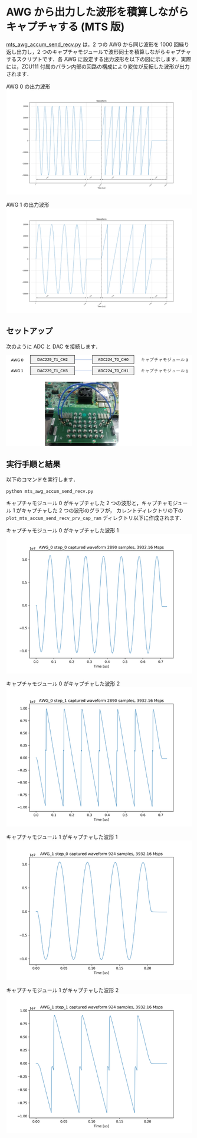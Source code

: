 # AWG から出力した波形を積算しながらキャプチャする (MTS 版)

[mts_awg_accum_send_recv.py](../awg_accum_send_recv.py) は，2 つの AWG から同じ波形を 1000 回繰り返し出力し，2 つのキャプチャモジュールで波形同士を積算しながらキャプチャするスクリプトです．各 AWG に設定する出力波形を以下の図に示します．実際には，ZCU111 付属のバラン内部の回路の構成により変位が反転した波形が出力されます．

AWG 0 の出力波形  
![AWG 0 の出力波形](images/awg_0_waveform.png)

AWG 1 の出力波形  
![AWG 1 の出力波形](images/awg_1_waveform.png)

## セットアップ

次のように ADC と DAC を接続します．  

![セットアップ](../../docs/images/awg-x2-setup.png)

## 実行手順と結果

以下のコマンドを実行します．

```
python mts_awg_accum_send_recv.py
```

キャプチャモジュール 0 がキャプチャした 2 つの波形と，キャプチャモジュール 1 がキャプチャした 2 つの波形のグラフが，
カレントディレクトリの下の `plot_mts_accum_send_recv_prv_cap_ram` ディレクトリ以下に作成されます．

キャプチャモジュール 0 がキャプチャした波形 1  
![キャプチャモジュール 0 がキャプチャした波形 1](images/AWG_0_step_0_captured.png)

キャプチャモジュール 0 がキャプチャした波形 2  
![キャプチャモジュール 0 がキャプチャした波形 2](images/AWG_0_step_1_captured.png)

キャプチャモジュール 1 がキャプチャした波形 1  
![キャプチャモジュール 1 がキャプチャした波形 1](images/AWG_1_step_0_captured.png)

キャプチャモジュール 1 がキャプチャした波形 2  
![キャプチャモジュール 1 がキャプチャした波形 2](images/AWG_1_step_1_captured.png)
